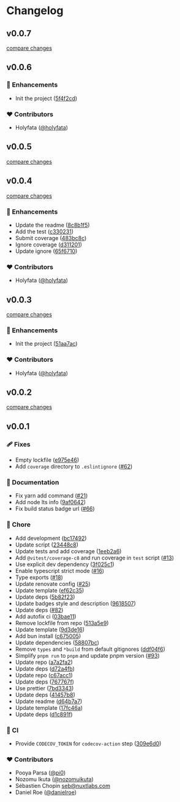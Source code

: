 # Changelog

## v0.0.7

[compare changes](https://github.com/holyfata-circles/cls/compare/v0.0.6...v0.0.7)

## v0.0.6

### 🚀 Enhancements

- Init the project ([5f4f2cd](https://github.com/holyfata-circles/cls/commit/5f4f2cd))

### ❤️ Contributors

- Holyfata ([@holyfata](https://github.com/holyfata))

## v0.0.5

[compare changes](https://github.com/holyfata-circles/template/compare/v0.0.4...v0.0.5)

## v0.0.4

[compare changes](https://github.com/holyfata-circles/template/compare/v0.0.3...v0.0.4)

### 🚀 Enhancements

- Update the readme ([8c8b1f5](https://github.com/holyfata-circles/template/commit/8c8b1f5))
- Add the test ([c330231](https://github.com/holyfata-circles/template/commit/c330231))
- Submit coverage ([483bc8c](https://github.com/holyfata-circles/template/commit/483bc8c))
- Ignore coverage ([d311201](https://github.com/holyfata-circles/template/commit/d311201))
- Update ignore ([65f6710](https://github.com/holyfata-circles/template/commit/65f6710))

### ❤️ Contributors

- Holyfata ([@holyfata](https://github.com/holyfata))

## v0.0.3

[compare changes](https://github.com/holyfata-circles/template/compare/v0.0.2...v0.0.3)

### 🚀 Enhancements

- Init the project ([51aa7ac](https://github.com/holyfata-circles/template/commit/51aa7ac))

### ❤️ Contributors

- Holyfata ([@holyfata](https://github.com/holyfata))

## v0.0.2

[compare changes](https://github.com/holyfata-circles/template/compare/v0.0.1...v0.0.2)

## v0.0.1

### 🩹 Fixes

- Empty lockfile ([e975e46](https://github.com/unjs/packageName/commit/e975e46))
- Add `coverage` directory to `.eslintignore` ([#62](https://github.com/unjs/packageName/pull/62))

### 📖 Documentation

- Fix yarn add command ([#21](https://github.com/unjs/packageName/pull/21))
- Add node lts info ([9af0642](https://github.com/unjs/packageName/commit/9af0642))
- Fix build status badge url ([#66](https://github.com/unjs/packageName/pull/66))

### 🏡 Chore

- Add development ([bc17492](https://github.com/unjs/packageName/commit/bc17492))
- Update script ([23448c8](https://github.com/unjs/packageName/commit/23448c8))
- Update tests and add coverage ([1eeb2a6](https://github.com/unjs/packageName/commit/1eeb2a6))
- Add `@vitest/coverage-c8` and run coverage in `test` script ([#13](https://github.com/unjs/packageName/pull/13))
- Use explicit dev dependency ([3f025c1](https://github.com/unjs/packageName/commit/3f025c1))
- Enable typescript strict mode ([#16](https://github.com/unjs/packageName/pull/16))
- Type exports ([#18](https://github.com/unjs/packageName/pull/18))
- Update renovate config ([#25](https://github.com/unjs/packageName/pull/25))
- Update template ([ef62c35](https://github.com/unjs/packageName/commit/ef62c35))
- Update deps ([5b82f23](https://github.com/unjs/packageName/commit/5b82f23))
- Update badges style and description ([9618507](https://github.com/unjs/packageName/commit/9618507))
- Update deps ([#82](https://github.com/unjs/packageName/pull/82))
- Add autofix ci ([03bae11](https://github.com/unjs/packageName/commit/03bae11))
- Remove lockfile from repo ([513a5e9](https://github.com/unjs/packageName/commit/513a5e9))
- Update template ([9d3de16](https://github.com/unjs/packageName/commit/9d3de16))
- Add bun install ([c675005](https://github.com/unjs/packageName/commit/c675005))
- Update dependencies ([58807bc](https://github.com/unjs/packageName/commit/58807bc))
- Remove `types` and `*build` from default gitignores ([ddf04f6](https://github.com/unjs/packageName/commit/ddf04f6))
- Simplify `pnpm run` to `pnpm` and update pnpm version ([#93](https://github.com/unjs/packageName/pull/93))
- Update repo ([a7a2fa2](https://github.com/unjs/packageName/commit/a7a2fa2))
- Update deps ([d72a4fb](https://github.com/unjs/packageName/commit/d72a4fb))
- Update repo ([c67acc1](https://github.com/unjs/packageName/commit/c67acc1))
- Update deps ([767767f](https://github.com/unjs/packageName/commit/767767f))
- Use prettier ([7bd3343](https://github.com/unjs/packageName/commit/7bd3343))
- Update deps ([41457b8](https://github.com/unjs/packageName/commit/41457b8))
- Update readme ([d64b7a7](https://github.com/unjs/packageName/commit/d64b7a7))
- Update template ([17fc46a](https://github.com/unjs/packageName/commit/17fc46a))
- Update deps ([d1c891f](https://github.com/unjs/packageName/commit/d1c891f))

### 🤖 CI

- Provide `CODECOV_TOKEN` for `codecov-action` step ([309e6d0](https://github.com/unjs/packageName/commit/309e6d0))

### ❤️ Contributors

- Pooya Parsa ([@pi0](https://github.com/pi0))
- Nozomu Ikuta ([@nozomuikuta](https://github.com/nozomuikuta))
- Sébastien Chopin <seb@nuxtlabs.com>
- Daniel Roe ([@danielroe](https://github.com/danielroe))
